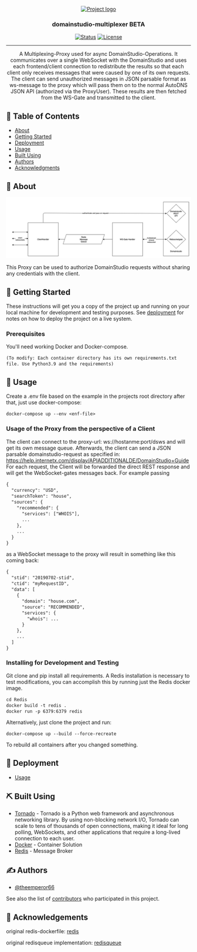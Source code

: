 <p align="center">
  <a href="" rel="noopener">
 <img width=200px height=200px src="https://login.autodns.com/resources/img/autodns_new_logo_4c.svg" alt="Project logo"></a>
</p>

<h3 align="center">domainstudio-multiplexer BETA</h3>

<div align="center">

[![Status](https://img.shields.io/badge/status-active-success.svg)](https://github.com/InterNetX/domainstudio-multiplexer/graphs/contributors)
[![License](https://img.shields.io/badge/license-MIT-blue.svg)](/LICENSE)

</div>

---

<p align="center"> A Multiplexing-Proxy used for async DomainStudio-Operations. It communicates over a single WebSocket with the DomainStudio and uses each frontend/client connection to redistribute the results so that each client only receives messages that were caused by one of its own requests. The client can send unauthorized messages in JSON parsable format as ws-message to the proxy which will pass them on to the normal AutoDNS JSON API (authorized via the ProxyUser). These results are then fetched from the WS-Gate and transmitted to the client.
    <br> 
</p>

## 📝 Table of Contents

- [About](#about)
- [Getting Started](#getting_started)
- [Deployment](#deployment)
- [Usage](#usage)
- [Built Using](#built_using)
- [Authors](#authors)
- [Acknowledgments](#acknowledgement)

## 🧐 About <a name = "about"></a>
![Structure](https://github.com/InterNetX/domainstudio-multiplexer/blob/main/images/structure.jpg)

This Proxy can be used to authorize DomainStudio requests without sharing any credentials with the client. 

## 🏁 Getting Started <a name = "getting_started"></a>

These instructions will get you a copy of the project up and running on your local machine for development and testing purposes. See [deployment](#deployment) for notes on how to deploy the project on a live system.

### Prerequisites

You'll need working Docker and Docker-compose.

```
(To modify: Each container directory has its own requirements.txt file. Use Python3.9 and the requirements)
```

## 🎈 Usage <a name="usage"></a>

Create a .env file based on the example in the projects root directory after that,
just use docker-compose:
```
docker-compose up --env <enf-file>
```

### Usage of the Proxy from the perspective of a Client 

The client can connect to the proxy-url: ws://hostanme:port/dsws and will get its own message queue.
Afterwards, the client can send a JSON parsable domainstudio-request as specified in:
https://help.internetx.com/display/APIADDITIONALDE/DomainStudio+Guide
For each request, the Client will be forwarded the direct REST response and will get the WebSocket-gates messages back.
For example passing
```
{
  "currency": "USD",
  "searchToken": "house",
  "sources": {
    "recommended": {
      "services": ["WHOIS"],
      ...
    },
    ...
  }
}
```
as a WebSocket message to the proxy will result in something like this coming back:
```
{
  "stid": "20190702-stid",
  "ctid": "myRequestID",
  "data": [
    {
      "domain": "house.com",
      "source": "RECOMMENDED",
      "services": {
        "whois": ...
      }
    },
    ...
  ]
}
```

### Installing for Development and Testing

Git clone and pip install all requirements.
A Redis installation is necessary to test modifications, you can accomplish this by running just the Redis docker image.

```
cd Redis
docker build -t redis .
docker run -p 6379:6379 redis
```
Alternatively, just clone the project and run:

```
docker-compose up --build --force-recreate 
```
To rebuild all containers after you changed something.

## 🚀 Deployment <a name = "deployment"></a>

- [Usage](#usage)

## ⛏️ Built Using <a name = "built_using"></a>

- [Tornado](https://github.com/tornadoweb/tornado) - Tornado is a Python web framework and asynchronous networking library. By using non-blocking network I/O, Tornado can scale to tens of thousands of open connections, making it ideal for long polling, WebSockets, and other applications that require a long-lived connection to each user.
- [Docker](https://www.docker.com) - Container Solution
- [Redis](https://redis.io/) - Message Broker

## ✍️ Authors <a name = "authors"></a>

- [@theemperor66](https://github.com/theemperor66)

See also the list of [contributors](https://github.com/InterNetX/domainstudio-multiplexer/contributors) who participated in this project.

## 🎉 Acknowledgements <a name = "acknowledgement"></a>

original redis-dockerfile: [redis](https://github.com/dockerfile/redis/blob/master/Dockerfile)

original redisqueue implementation: [redisqueue](http://peter-hoffmann.com/2012/python-simple-queue-redis-queue.html)
